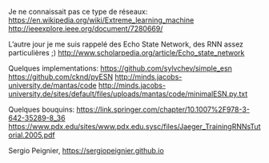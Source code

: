 Je ne connaissait pas ce type de réseaux:
https://en.wikipedia.org/wiki/Extreme_learning_machine
http://ieeexplore.ieee.org/document/7280669/

L’autre jour je me suis rappelé des Echo State Network, des RNN assez particulières ;)
http://www.scholarpedia.org/article/Echo_state_network

Quelques implementations:
https://github.com/sylvchev/simple_esn
https://github.com/cknd/pyESN
http://minds.jacobs-university.de/mantas/code
http://minds.jacobs-university.de/sites/default/files/uploads/mantas/code/minimalESN.py.txt

Quelques bouquins:
https://link.springer.com/chapter/10.1007%2F978-3-642-35289-8_36
https://www.pdx.edu/sites/www.pdx.edu.sysc/files/Jaeger_TrainingRNNsTutorial.2005.pdf


Sergio Peignier,
https://sergiopeignier.github.io